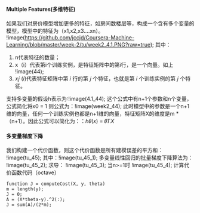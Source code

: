 #### Multiple Features(多维特征)
如果我们对房价模型增加更多的特征，如房间数楼层等，构成一个含有多个变量的模型，模型中的特征为（x1,x2,x3....xn）。
!image(https://github.com/jccjd/Coursera-Machine-Learning/blob/master/week-2/tu/week2_4.1.PNG?raw=true);
其中：
1. n代表特征的数量；
2. x（i）代表第i个训练实例，是特征矩阵中的第i行，是一个向量。如上
!image(44);
3. 𝑥𝑗 (𝑖)代表特征矩阵中第 𝑖 行的第 𝑗 个特征，也就是第 𝑖 个训练实例的第 𝑗 个特征。 

支持多变量的假设h表示为:!image(4.1_44);
这个公式中有n+1个参数和n个变量，公式简化将x0 = 1 则公式为：!image(week2_44);
此时模型中的参数是一个n+1维的向量，任何一个训练实例也都是n+1维的向量，特征矩阵X的维度是m * （n+1）。因此公式可以简化为：：ℎ𝜃(𝑥) = 𝜃𝑇𝑋
 #### 多变量梯度下降
 我们构建一个代价函数，则这个代价函数是所有建模误差的平方和：
 !image(tu_45);
 其中：!image(tu_45_1);
 多变量线性回归的批量梯度下降算法为：
 !image(tu_45_2);
 求导：
 !image(tu_45_3);
 当n>=1时
 !image(tu_45_4);
 计算代价函数代码（octave）
 ```
 function J = computeCost(X, y, theta)
 m = length(y); 
 J = 0;
 A = (X*theta-y).^2(:);
 J = sum(A)/(2*m);
 ```
 